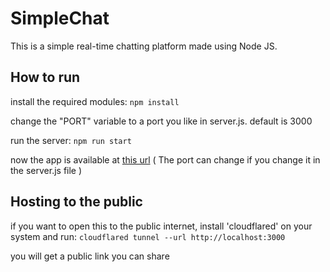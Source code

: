 # SimpleChat

This is a simple real-time chatting platform made using Node JS.

## How to run

install the required modules:
    `npm install`

change the "PORT" variable to a port you like in server.js. default is 3000

run the server:
    `npm run start`

now the app is available at [this url](http://localhost:3000) ( The port can change if you change it in the server.js file )

## Hosting to the public

if you want to open this to the public internet, install 'cloudflared' on your system and run:
    `cloudflared tunnel --url http://localhost:3000` 

you will get a public link you can share
